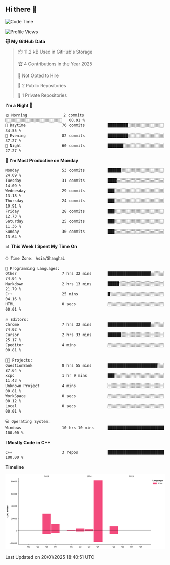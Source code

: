 ## Hi there 👋

<!--
**hh2048/hh2048** is a ✨ _special_ ✨ repository because its `README.md` (this file) appears on your GitHub profile.

Here are some ideas to get you started:

- 🔭 I’m currently working on ...
- 🌱 I’m currently learning ...
- 👯 I’m looking to collaborate on ...
- 🤔 I’m looking for help with ...
- 💬 Ask me about ...
- 📫 How to reach me: ...
- 😄 Pronouns: ...
- ⚡ Fun fact: ...
-->

<!--START_SECTION:waka-->
![Code Time](http://img.shields.io/badge/Code%20Time-1%2C074%20hrs%2020%20mins-blue)

![Profile Views](http://img.shields.io/badge/Profile%20Views-4-blue)

**🐱 My GitHub Data** 

> 📦 11.2 kB Used in GitHub's Storage 
 > 
> 🏆 4 Contributions in the Year 2025
 > 
> 🚫 Not Opted to Hire
 > 
> 📜 2 Public Repositories 
 > 
> 🔑 1 Private Repositories 
 > 
**I'm a Night 🦉** 

```text
🌞 Morning                2 commits           ░░░░░░░░░░░░░░░░░░░░░░░░░   00.91 % 
🌆 Daytime                76 commits          █████████░░░░░░░░░░░░░░░░   34.55 % 
🌃 Evening                82 commits          █████████░░░░░░░░░░░░░░░░   37.27 % 
🌙 Night                  60 commits          ███████░░░░░░░░░░░░░░░░░░   27.27 % 
```
📅 **I'm Most Productive on Monday** 

```text
Monday                   53 commits          ██████░░░░░░░░░░░░░░░░░░░   24.09 % 
Tuesday                  31 commits          ████░░░░░░░░░░░░░░░░░░░░░   14.09 % 
Wednesday                29 commits          ███░░░░░░░░░░░░░░░░░░░░░░   13.18 % 
Thursday                 24 commits          ███░░░░░░░░░░░░░░░░░░░░░░   10.91 % 
Friday                   28 commits          ███░░░░░░░░░░░░░░░░░░░░░░   12.73 % 
Saturday                 25 commits          ███░░░░░░░░░░░░░░░░░░░░░░   11.36 % 
Sunday                   30 commits          ███░░░░░░░░░░░░░░░░░░░░░░   13.64 % 
```


📊 **This Week I Spent My Time On** 

```text
🕑︎ Time Zone: Asia/Shanghai

💬 Programming Languages: 
Other                    7 hrs 32 mins       ███████████████████░░░░░░   74.04 % 
Markdown                 2 hrs 13 mins       █████░░░░░░░░░░░░░░░░░░░░   21.79 % 
C++                      25 mins             █░░░░░░░░░░░░░░░░░░░░░░░░   04.16 % 
HTML                     0 secs              ░░░░░░░░░░░░░░░░░░░░░░░░░   00.01 % 

🔥 Editors: 
Chrome                   7 hrs 32 mins       ███████████████████░░░░░░   74.02 % 
Cursor                   2 hrs 33 mins       ██████░░░░░░░░░░░░░░░░░░░   25.17 % 
Cpeditor                 4 mins              ░░░░░░░░░░░░░░░░░░░░░░░░░   00.81 % 

🐱‍💻 Projects: 
QuestionBank             8 hrs 55 mins       ██████████████████████░░░   87.64 % 
xcpc                     1 hr 9 mins         ███░░░░░░░░░░░░░░░░░░░░░░   11.43 % 
Unknown Project          4 mins              ░░░░░░░░░░░░░░░░░░░░░░░░░   00.81 % 
WorkSpace                0 secs              ░░░░░░░░░░░░░░░░░░░░░░░░░   00.12 % 
Local                    0 secs              ░░░░░░░░░░░░░░░░░░░░░░░░░   00.01 % 

💻 Operating System: 
Windows                  10 hrs 10 mins      █████████████████████████   100.00 % 
```

**I Mostly Code in C++** 

```text
C++                      3 repos             █████████████████████████   100.00 % 
```



**Timeline**

![Lines of Code chart](https://raw.githubusercontent.com/hh2048/hh2048/main/assets/bar_graph.png)


 Last Updated on 20/01/2025 18:40:51 UTC
<!--END_SECTION:waka-->
